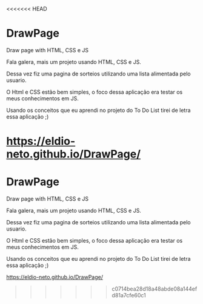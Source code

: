<<<<<<< HEAD
# DrawPage
Draw page with HTML, CSS e JS 

Fala galera, mais um projeto usando HTML, CSS e JS.

Dessa vez fiz uma pagina de sorteios utilizando uma lista alimentada pelo usuario.

O Html e CSS estão bem simples, o foco dessa aplicação era testar os meus conhecimentos em JS.

Usando os conceitos que eu aprendi no projeto do To Do List tirei de letra essa aplicação ;)

https://eldio-neto.github.io/DrawPage/
=======
# DrawPage
Draw page with HTML, CSS e JS 

Fala galera, mais um projeto usando HTML, CSS e JS.

Dessa vez fiz uma pagina de sorteios utilizando uma lista alimentada pelo usuario.

O Html e CSS estão bem simples, o foco dessa aplicação era testar os meus conhecimentos em JS.

Usando os conceitos que eu aprendi no projeto do To Do List tirei de letra essa aplicação ;)

https://eldio-neto.github.io/DrawPage/
>>>>>>> c0714bea28d18a48abde08a144efd81a7cfe60c1
